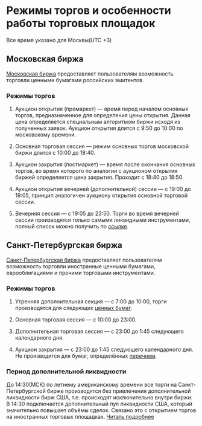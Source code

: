 # Режимы торгов и особенности работы торговых площадок

Все время указано для Москвы(UTC +3)

## Московская биржа

[Московская биржа](https://www.moex.com/) предоставляет пользователям возможность торговли ценными бумагами российских эмитентов.

### Режимы торгов 

1. Аукцион открытия (премаркет) — время перед началом основных торгов, предназначенное для определения цены открытия. Данная цена определяется специальным алгоритмом биржи исходя из полученных заявок. Аукцион открытия длится с 9:50 до 10:00 по московскому времени.

2. Основная торговая сессия — режим основных торгов московской биржи длится с 10:00 до 18:40.

3. Аукцион закрытия (постмаркет) — время после окончания основных торгов, во время которого по аналогии с аукционом открытия биржей определяется цена закрытия. Проходит с 18:40 до 18:50.

4. Аукцион открытия вечерней (дополнительной) сессии — с 19:00 до 19:05, принцип аналогичен аукциону открытия основной торговой сессии.

5. Вечерняя сессия — с 19:05 до 23:50. Торги во время вечерней сессии производятся только самыми ликвидными инструментами, полный список можно получить по [ссылке](https://www.moex.com/msn/stock-instruments#/?evening='1').

## Санкт-Петербургская биржа

[Санкт-Петербургская биржа](https://spbexchange.ru/) предоставляет пользователям возможность торговли иностранные ценными бумагами, еврооблигациями и прочими торговыми инструментами.

### Режимы торгов

1. Утренняя дополнительная секция — с 7:00 до 10:00, торги производятся для следующих [ценных бумаг](https://spbexchange.ru/ru/stocks/inostrannye/raspisanie/morning/).

2. Основная торговая сессия — с 10:00 до 23:00. 

3. Дополнительная торговая сессия — с 23:00 до 1:45 следующего календарного дня.

4. Аукцион закрытия — с 23:00 до 1:45 следующего календарного дня. Не производится для бумаг, определённых [перечнем](https://spbexchange.ru/ru/stocks/inostrannye/raspisanie/perechen_instrumentov_bez_az.aspx).

### Период дополнительной ликвидности

До 14:30(МСК) по летнему американскому времени все торги на Санкт-Петербургской бирже производятся без привлечения дополнительной ликвидности бирж США, т.е. происходят исключительно внутри биржи. В 14:30 подключается дополнительный пул ликвидности США, который значительно повышает объёмы сделок. Связано это с открытием торгов на иностранных торговых площадках. [Читать подробнее](https://tinkoffcreditsystems.github.io/invest-openapi/orders/)
